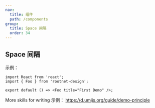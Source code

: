 ```yaml
---
nav:
  title: 组件
  path: /components
group:
  title: Space 间隔
  order: 34
---
```


## Space 间隔

示例：

```tsx
import React from 'react';
import { Foo } from 'rootnet-design';

export default () => <Foo title="First Demo" />;
```

More skills for writing 示例： https://d.umijs.org/guide/demo-principle

